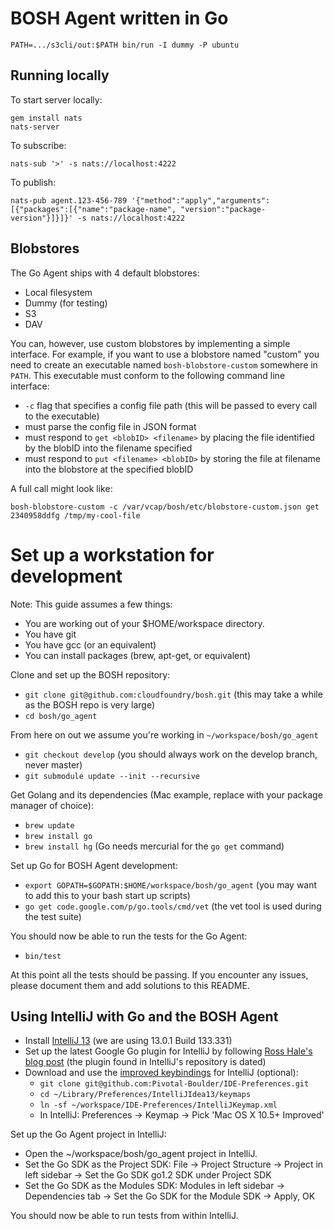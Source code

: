 # BOSH Agent written in Go

    PATH=.../s3cli/out:$PATH bin/run -I dummy -P ubuntu

## Running locally

To start server locally:

    gem install nats
    nats-server

To subscribe:

    nats-sub '>' -s nats://localhost:4222

To publish:

    nats-pub agent.123-456-789 '{"method":"apply","arguments":[{"packages":[{"name":"package-name", "version":"package-version"}]}]}' -s nats://localhost:4222

## Blobstores

The Go Agent ships with 4 default blobstores:

- Local filesystem
- Dummy (for testing)
- S3
- DAV

You can, however, use custom blobstores by implementing a simple interface. For example, if you want to use a blobstore named "custom" you need to create an executable named `bosh-blobstore-custom` somewhere in `PATH`. This executable must conform to the following command line interface:

- `-c` flag that specifies a config file path (this will be passed to every call to the executable)
- must parse the config file in JSON format
- must respond to `get <blobID> <filename>` by placing the file identified by the blobID into the filename specified
- must respond to `put <filename> <blobID>` by storing the file at filename into the blobstore at the specified blobID

A full call might look like:

    bosh-blobstore-custom -c /var/vcap/bosh/etc/blobstore-custom.json get 2340958ddfg /tmp/my-cool-file

# Set up a workstation for development

Note: This guide assumes a few things:

- You are working out of your $HOME/workspace directory.
- You have git
- You have gcc (or an equivalent)
- You can install packages (brew, apt-get, or equivalent)

Clone and set up the BOSH repository:

- `git clone git@github.com:cloudfoundry/bosh.git` (this may take a while as the BOSH repo is very large)
- `cd bosh/go_agent`

From here on out we assume you're working in `~/workspace/bosh/go_agent`

- `git checkout develop` (you should always work on the develop branch, never master)
- `git submodule update --init --recursive`

Get Golang and its dependencies (Mac example, replace with your package manager of choice):

- `brew update`
- `brew install go`
- `brew install hg` (Go needs mercurial for the `go get` command)

Set up Go for BOSH Agent development:

- `export GOPATH=$GOPATH:$HOME/workspace/bosh/go_agent` (you may want to add this to your bash start up scripts)
- `go get code.google.com/p/go.tools/cmd/vet` (the vet tool is used during the test suite)

You should now be able to run the tests for the Go Agent:

- `bin/test`

At this point all the tests should be passing. If you encounter any issues, please document them and add solutions to this README.

## Using IntelliJ with Go and the BOSH Agent

- Install [IntelliJ 13](http://www.jetbrains.com/idea/download/index.html) (we are using 13.0.1 Build 133.331)
- Set up the latest Google Go plugin for IntelliJ by following [Ross Hale's blog post](http://pivotallabs.com/setting-google-go-plugin-intellij-idea-13-os-x-10-8-5/) (the plugin found in IntelliJ's repository is dated)
- Download and use the [improved keybindings](https://github.com/Pivotal-Boulder/IDE-Preferences) for IntelliJ (optional):
    - `git clone git@github.com:Pivotal-Boulder/IDE-Preferences.git`
    - `cd ~/Library/Preferences/IntelliJIdea13/keymaps`
    - `ln -sf ~/workspace/IDE-Preferences/IntelliJKeymap.xml`
    - In IntelliJ: Preferences -> Keymap -> Pick 'Mac OS X 10.5+ Improved'

Set up the Go Agent project in IntelliJ:

- Open the ~/workspace/bosh/go_agent project in IntelliJ.
- Set the Go SDK as the Project SDK: File -> Project Structure -> Project in left sidebar -> Set the Go SDK go1.2 SDK under Project SDK
- Set the Go SDK as the Modules SDK: Modules in left sidebar -> Dependencies tab -> Set the Go SDK for the Module SDK -> Apply, OK

You should now be able to run tests from within IntelliJ.

